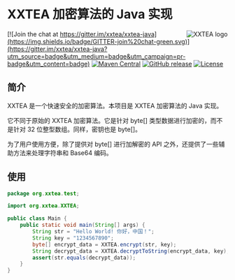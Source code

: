 # XXTEA 加密算法的 Java 实现

<a href="https://github.com/xxtea/">
    <img src="https://avatars1.githubusercontent.com/u/6683159?v=3&s=86" alt="XXTEA logo" title="XXTEA" align="right" />
</a>

[![Join the chat at https://gitter.im/xxtea/xxtea-java](https://img.shields.io/badge/GITTER-join%20chat-green.svg)](https://gitter.im/xxtea/xxtea-java?utm_source=badge&utm_medium=badge&utm_campaign=pr-badge&utm_content=badge)
[![Maven Central](https://maven-badges.herokuapp.com/maven-central/org.xxtea/xxtea-java/badge.svg)](https://maven-badges.herokuapp.com/maven-central/org.xxtea/xxtea-java/)
[![GitHub release](https://img.shields.io/github/release/xxtea/xxtea-java.svg)](https://github.com/xxtea/xxtea-java/releases)
[![License](https://img.shields.io/github/license/xxtea/xxtea-java.svg)](http://opensource.org/licenses/MIT)

## 简介

XXTEA 是一个快速安全的加密算法。本项目是 XXTEA 加密算法的 Java 实现。

它不同于原始的 XXTEA 加密算法。它是针对 byte[] 类型数据进行加密的，而不是针对 32 位整型数组。同样，密钥也是 byte[]。

为了用户使用方便，除了提供对 byte[] 进行加解密的 API 之外，还提供了一些辅助方法来处理字符串和 Base64 编码。

## 使用

```java
package org.xxtea.test;

import org.xxtea.XXTEA;

public class Main {
    public static void main(String[] args) {
        String str = "Hello World! 你好，中国！";
        String key = "1234567890";
        byte[] encrypt_data = XXTEA.encrypt(str, key);
        String decrypt_data = XXTEA.decryptToString(encrypt_data, key);
        assert(str.equals(decrypt_data));
    }
}
```
